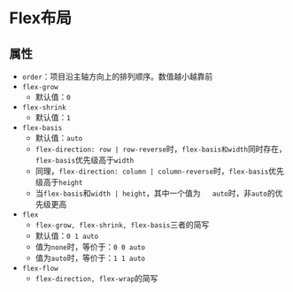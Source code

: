 # Flex布局

## 属性

- ``order``：项目沿主轴方向上的排列顺序。数值越小越靠前
- ``flex-grow``
    - 默认值：``0``
- ``flex-shrink``
    - 默认值：``1``
- ``flex-basis``
    - 默认值：``auto``
    - ``flex-direction: row | row-reverse``时，``flex-basis和width``同时存在，``flex-basis``优先级高于``width``
    - 同理，``flex-direction: column | column-reverse``时，``flex-basis``优先级高于``height``
    - 当``flex-basis``和``width | height``，其中一个值为``   auto``时，非``auto``的优先级更高
- ``flex``
    - ``flex-grow, flex-shrink, flex-basis``三者的简写
    - 默认值：``0 1 auto``
    - 值为``none``时，等价于：``0 0 auto``
    - 值为``auto``时，等价于：``1 1 auto``
- ``flex-flow``
    - ``flex-direction, flex-wrap``的简写